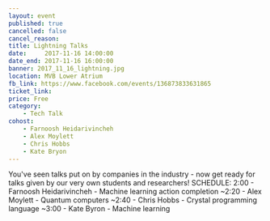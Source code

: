 ```yaml
---
layout: event
published: true
cancelled: false
cancel_reason:
title: Lightning Talks
date:     2017-11-16 14:00:00
date_end: 2017-11-16 16:00:00
banner: 2017_11_16_lightning.jpg
location: MVB Lower Atrium
fb_link: https://www.facebook.com/events/136873833631865
ticket_link:
price: Free
category:
    - Tech Talk
cohost:
    - Farnoosh Heidarivincheh
    - Alex Moylett
    - Chris Hobbs
    - Kate Bryon
---
```


You've seen talks put on by companies in the industry - now get ready for talks given by our very own students and researchers!
SCHEDULE:
2:00 - Farnoosh Heidarivincheh - Machine learning action completion
~2:20 - Alex Moylett - Quantum computers
~2:40 - Chris Hobbs - Crystal programming language
~3:00 - Kate Byron - Machine learning
